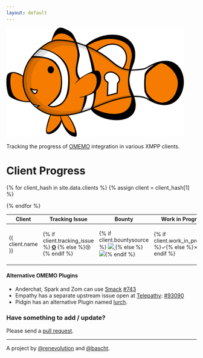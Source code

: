 ```yaml
---
layout: default
---
```

<a href="https://omemo.top"><img src="./assets/images/omemo_logo.png"
id="omemo_logo" class="nobordernonation" /></a>

Tracking the progress of [OMEMO](https://conversations.im/omemo/)
integration in various XMPP clients.

# Client Progress

<table id="clients">
  <thead>
    <tr>
      <th><strong>Client</strong></th>
      <th>Tracking Issue</th>
      <th>Bounty</th>
      <th data-sort-default>Work in Progress</th>
      <th>Testing</th>
      <th>Done</th>
    </tr>
  </thead>

{% for client_hash in site.data.clients %}
{% assign client = client_hash[1] %}
  <tr>
    <td>{{ client.name }}</td>
    <td>
      {% if client.tracking_issue %}
      <a href="{{ client.tracking_issue }}">✪</a>
      {% else %}😢{% endif %}
    </td>
    <td>
      {% if client.bountysource %}
      <a href="https://www.bountysource.com/issues/{{ client.bountysource }}">
        <img class="nobordernonation" src="https://api.bountysource.com/badge/issue?issue_id={{ client.bountysource }}" />
      </a>
      {% else %}<img class="nobordernonation" src="https://img.shields.io/badge/bountysource-none%20yet-orange.svg" />{% endif %}
    </td>
    <td class="state {{ client.work_in_progress | default: false | upcase}}">{% if client.work_in_progress %}✓{% else %}✗{% endif %}</td>
    <td class="state {{ client.testing | default: false | upcase}}">{% if client.testing %}✓{% else %}✗{% endif %}</td>
    <td class="state {{ client.done | default: false | upcase}}">{% if client.done %}✓{% else %}✗{% endif %}</td>
  </tr>
  {% endfor %}
</table>

#### Alternative OMEMO Plugins

* Anderchat, Spark and Zom can use [Smack](https://igniterealtime.org/projects/smack/index.jsp) [#743](https://issues.igniterealtime.org/browse/SMACK-743)<br/>
* Empathy has a separate upstream issue open at [Telepathy](https://telepathy.freedesktop.org/): [#93090](https://bugs.freedesktop.org/show_bug.cgi?id=93090)<br/>
* Pidgin has an alternative Plugin named [lurch](https://github.com/gkdr/lurch).

### Have something to add / update?

Please send a [pull request](https://github.com/bascht/omemo-top).

---

A project by [@renevolution](https://github.com/renevolution)
and [@bascht](https://github.com/bascht).

<script src="https://cdnjs.cloudflare.com/ajax/libs/tablesort/5.0.0/tablesort.min.js"></script>
<script>
document.addEventListener("DOMContentLoaded", function(event) {
  new Tablesort(document.getElementById('clients'));
});
</script>
